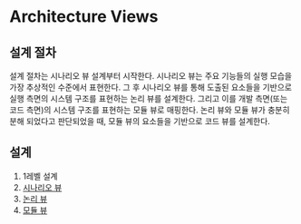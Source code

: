 # Architecture Views
## 설계 절차
설계 절차는 시나리오 뷰 설계부터 시작한다. 시나리오 뷰는 주요 기능들의 실행 모습을 가장 추상적인 수준에서 표현한다. 그 후 시나리오 뷰를 통해 도출된 요소들을 기반으로 실행 측면의 시스템 구조를 표현하는 논리 뷰를 설계한다. 그리고 이를 개발 측면(또는 코드 측면)의 시스템 구조를 표현하는 모듈 뷰로 매핑한다. 논리 뷰와 모듈 뷰가 충분히 분해 되었다고 판단되었을 때, 모듈 뷰의 요소들을 기반으로 코드 뷰를 설계한다.
## 설계
1. 1레벨 설계
  1. [시나리오 뷰](https://github.com/byron1st/my-workshop-doc/blob/master/doc/arch.views.1.scenario.md)
  2. [논리 뷰](https://github.com/byron1st/my-workshop-doc/blob/master/doc/arch.views.1.logical.md)
  3. [모듈 뷰](https://github.com/byron1st/my-workshop-doc/blob/master/doc/arch.views.1.module.md)

